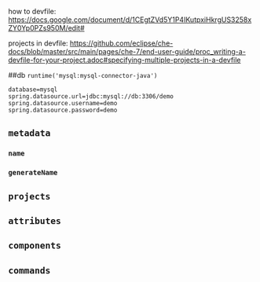 how to devfile: https://docs.google.com/document/d/1CEgtZVd5Y1P4IKutpxiHkrgUS3258xZY0Yp0PZs950M/edit#

projects in devfile: https://github.com/eclipse/che-docs/blob/master/src/main/pages/che-7/end-user-guide/proc_writing-a-devfile-for-your-project.adoc#specifying-multiple-projects-in-a-devfile

##db
`runtime('mysql:mysql-connector-java')`

```
database=mysql
spring.datasource.url=jdbc:mysql://db:3306/demo
spring.datasource.username=demo
spring.datasource.password=demo
```

## `metadata`
### `name`
### `generateName`

## `projects`

## `attributes`

## `components`

## `commands`

